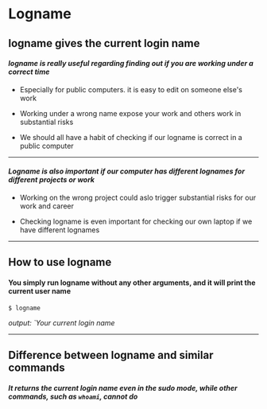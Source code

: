 # Logname

## logname gives the current login name

####  *logname is really useful regarding finding out if you are working under a correct time*

* Especially for public computers. it is easy to edit on someone else's work

* Working under a wrong name expose your work and others work in substantial risks

* We should all have a habit of checking if our logname is correct in a public computer

-------

####  *Logname is also important if our computer has different lognames for different projects or work*

* Working on the wrong project could aslo trigger substantial risks for our work and career

* Checking logname is even important for checking our own laptop if we have different lognames
------
##  How to use logname

####  You simply run logname without any other arguments, and it will print the current user name

`$ logname`

*output: `Your current login name*

-------
## Difference between logname and similar commands

#### *It returns the current login name even in the sudo mode, while other commands, such as `whoami`, cannot do*

